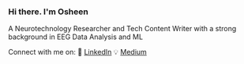 ### Hi there. I'm Osheen

A Neurotechnology Researcher and Tech Content Writer with a strong background in EEG Data Analysis and ML

Connect with me on:
  🏢 [LinkedIn]([url](https://www.linkedin.com/in/osheenjain/))
  💡 [Medium]([url](https://medium.com/@osheenjain))

<!--
**osheenjain/osheenjain** is a ✨ _special_ ✨ repository because its `README.md` (this file) appears on your GitHub profile.

Here are some ideas to get you started:

- 🔭 I’m currently working on ...
- 🌱 I’m currently learning ...
- 👯 I’m looking to collaborate on ...
- 🤔 I’m looking for help with ...
- 💬 Ask me about ...
- 📫 How to reach me: ...
- 😄 Pronouns: ...
- ⚡ Fun fact: ...
-->

